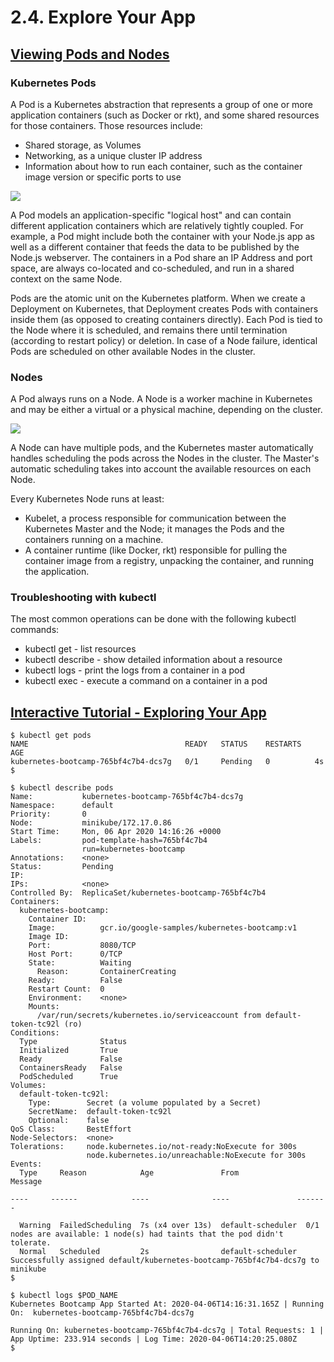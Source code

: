 #  2.4. Explore Your App

## [Viewing Pods and Nodes](https://kubernetes.io/docs/tutorials/kubernetes-basics/explore/explore-intro/)

### Kubernetes Pods

A Pod is a Kubernetes abstraction that represents a group of one or more application containers (such as Docker or rkt), and some shared resources for those containers. Those resources include:

* Shared storage, as Volumes
* Networking, as a unique cluster IP address
* Information about how to run each container, such as the container image version or specific ports to use

<img src="https://d33wubrfki0l68.cloudfront.net/fe03f68d8ede9815184852ca2a4fd30325e5d15a/98064/docs/tutorials/kubernetes-basics/public/images/module_03_pods.svg">

A Pod models an application-specific "logical host" and can contain different application containers which are relatively tightly coupled. For example, a Pod might include both the container with your Node.js app as well as a different container that feeds the data to be published by the Node.js webserver. The containers in a Pod share an IP Address and port space, are always co-located and co-scheduled, and run in a shared context on the same Node.

Pods are the atomic unit on the Kubernetes platform. When we create a Deployment on Kubernetes, that Deployment creates Pods with containers inside them (as opposed to creating containers directly). Each Pod is tied to the Node where it is scheduled, and remains there until termination (according to restart policy) or deletion. In case of a Node failure, identical Pods are scheduled on other available Nodes in the cluster.

### Nodes

A Pod always runs on a Node. A Node is a worker machine in Kubernetes and may be either a virtual or a physical machine, depending on the cluster.

<img src="https://d33wubrfki0l68.cloudfront.net/5cb72d407cbe2755e581b6de757e0d81760d5b86/a9df9/docs/tutorials/kubernetes-basics/public/images/module_03_nodes.svg">

 A Node can have multiple pods, and the Kubernetes master automatically handles scheduling the pods across the Nodes in the cluster. The Master's automatic scheduling takes into account the available resources on each Node.

Every Kubernetes Node runs at least:

- Kubelet, a process responsible for communication between the Kubernetes Master and the Node; it manages the Pods and the containers running on a machine.
- A container runtime (like Docker, rkt) responsible for pulling the container image from a registry, unpacking the container, and running the application.

### Troubleshooting with kubectl

The most common operations can be done with the following kubectl commands:

* kubectl get - list resources
* kubectl describe - show detailed information about a resource
* kubectl logs - print the logs from a container in a pod
* kubectl exec - execute a command on a container in a pod

## [Interactive Tutorial - Exploring Your App](https://kubernetes.io/docs/tutorials/kubernetes-basics/explore/explore-interactive/)

```
$ kubectl get pods
NAME                                   READY   STATUS    RESTARTS   AGE
kubernetes-bootcamp-765bf4c7b4-dcs7g   0/1     Pending   0          4s
$
```

```
$ kubectl describe pods
Name:           kubernetes-bootcamp-765bf4c7b4-dcs7g
Namespace:      default
Priority:       0
Node:           minikube/172.17.0.86
Start Time:     Mon, 06 Apr 2020 14:16:26 +0000
Labels:         pod-template-hash=765bf4c7b4
                run=kubernetes-bootcamp
Annotations:    <none>
Status:         Pending
IP:
IPs:            <none>
Controlled By:  ReplicaSet/kubernetes-bootcamp-765bf4c7b4
Containers:
  kubernetes-bootcamp:
    Container ID:
    Image:          gcr.io/google-samples/kubernetes-bootcamp:v1
    Image ID:
    Port:           8080/TCP
    Host Port:      0/TCP
    State:          Waiting
      Reason:       ContainerCreating
    Ready:          False
    Restart Count:  0
    Environment:    <none>
    Mounts:
      /var/run/secrets/kubernetes.io/serviceaccount from default-token-tc92l (ro)
Conditions:
  Type              Status
  Initialized       True
  Ready             False
  ContainersReady   False
  PodScheduled      True
Volumes:
  default-token-tc92l:
    Type:        Secret (a volume populated by a Secret)
    SecretName:  default-token-tc92l
    Optional:    false
QoS Class:       BestEffort
Node-Selectors:  <none>
Tolerations:     node.kubernetes.io/not-ready:NoExecute for 300s
                 node.kubernetes.io/unreachable:NoExecute for 300s
Events:
  Type     Reason            Age               From               Message

----     ------            ----              ----               -------

  Warning  FailedScheduling  7s (x4 over 13s)  default-scheduler  0/1 nodes are available: 1 node(s) had taints that the pod didn't tolerate.
  Normal   Scheduled         2s                default-scheduler  Successfully assigned default/kubernetes-bootcamp-765bf4c7b4-dcs7g to minikube
$
```

```
$ kubectl logs $POD_NAME
Kubernetes Bootcamp App Started At: 2020-04-06T14:16:31.165Z | Running On:  kubernetes-bootcamp-765bf4c7b4-dcs7g

Running On: kubernetes-bootcamp-765bf4c7b4-dcs7g | Total Requests: 1 | App Uptime: 233.914 seconds | Log Time: 2020-04-06T14:20:25.080Z
$
```

```

```

